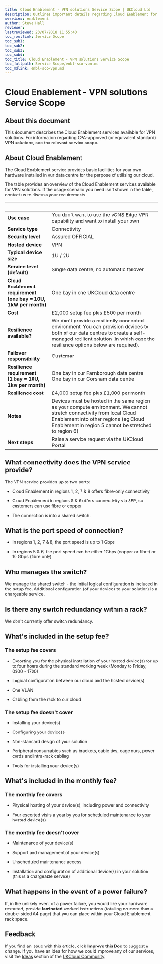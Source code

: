 ```yaml
---
title: Cloud Enablement - VPN solutions Service Scope | UKCloud Ltd
description: Outlines important details regarding Cloud Enablement for VPN solutions
services: enablement
author: Steve Hall
reviewer:
lastreviewed: 23/07/2018 11:55:40
toc_rootlink: Service Scope
toc_sub1: 
toc_sub2:
toc_sub3:
toc_sub4:
toc_title: Cloud Enablement - VPN solutions Service Scope
toc_fullpath: Service Scope/enbl-sco-vpn.md
toc_mdlink: enbl-sco-vpn.md
---
```


# Cloud Enablement - VPN solutions Service Scope

## About this document

This document describes the Cloud Enablement services available for VPN solutions. For information regarding CPA-approved (or equivalent standard) VPN solutions, see the relevant service scope.

## About Cloud Enablement

The Cloud Enablement service provides basic facilities for your own hardware installed in our data centre for the purpose of utilising our cloud.

The table provides an overview of the Cloud Enablement services available for VPN solutions. If the usage scenario you need isn't shown in the table, contact us to discuss your requirements.

&nbsp; | &nbsp;
-------|-------
**Use case** | You don't want to use the vCNS Edge VPN capability and want to  install your own
**Service type** | Connectivity
**Security level** | Assured OFFICIAL
**Hosted device** | VPN
**Typical device size** | 1U / 2U
**Service level (default)** | Single data centre, no automatic failover
**Cloud Enablement requirement</br>(one bay = 10U, 1kW per month)** | One bay in one UKCloud data centre
**Cost** | £2,000 setup fee plus £500 per month
**Resilience available?** | We don't provide a resiliently connected environment. You can provision devices to both of our data centres to create a  self-managed resilient solution (in which case the resilience options below are required).
**Failover responsibility** | Customer
**Resilience requirement</br>(1 bay = 10U, 1kw per month)** | One bay in our Farnborough data centre</br>One bay in our Corsham data centre
**Resilience cost** | £4,000 setup fee plus £1,000 per month
**Notes** | Devices must be hosted in the same region as your compute environment. We cannot stretch connectivity from local Cloud Enablement into other regions (eg Cloud Enablement in region 5 cannot be stretched to region 6)
**Next steps** | Raise a service request via the UKCloud Portal

## What connectivity does the VPN service provide?

The VPN service provides up to two ports:

- Cloud Enablement in regions 1, 2, 7 & 8 offers fibre-only connectivity

- Cloud Enablement in regions 5 & 6 offers connectivity via SFP, so customers can use fibre or copper

- The connection is into a shared switch.

## What is the port speed of connection?

- In regions 1, 2, 7 & 8, the port speed is up to 1 Gbps

- In regions 5 & 6, the port speed can be either 1Gbps (copper or fibre) or 10 Gbps (fibre only)

## Who manages the switch?

We manage the shared switch - the initial logical configuration is included in the setup fee. Additional configuration (of your devices to your solution) is a chargeable service.

## Is there any switch redundancy within a rack?

We don't currently offer switch redundancy.

## What's included in the setup fee?

### The setup fee covers

- Escorting you for the physical installation of your hosted device(s) for up to four hours during the standard working week (Monday to Friday, 0900 - 1700)

- Logical configuration between our cloud and the hosted device(s)

- One VLAN

- Cabling from the rack to our cloud

### The setup fee doesn't cover

- Installing your device(s)

- Configuring your device(s)

- Non-standard design of your solution

- Peripheral consumables such as brackets, cable ties, cage nuts, power cords and intra-rack cabling

- Tools for installing your device(s)

## What's included in the monthly fee?

### The monthly fee covers

- Physical hosting of your device(s), including power and connectivity

- Four escorted visits a year by you for scheduled maintenance to your hosted device(s)

### The monthly fee doesn't cover

- Maintenance of your device(s)

- Support and management of your device(s)

- Unscheduled maintenance access

- Installation and configuration of additional device(s) in your solution (this is a chargeable service)

## What happens in the event of a power failure?

If, in the unlikely event of a power failure, you would like your hardware restarted, provide **laminated** worked instructions (totalling no more than a double-sided A4 page) that you can place within your Cloud Enablement rack space.

## Feedback

If you find an issue with this article, click **Improve this Doc** to suggest a change. If you have an idea for how we could improve any of our services, visit the [Ideas](https://community.ukcloud.com/ideas) section of the [UKCloud Community](https://community.ukcloud.com).

